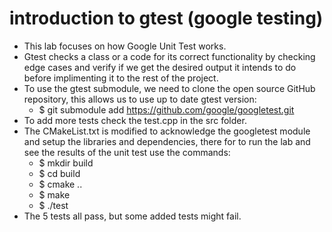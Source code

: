 # introduction to gtest (google testing) 
- This lab focuses on how Google Unit Test works.
- Gtest checks a class or a code for its correct functionality by checking edge cases and verify if we get the desired output it intends to do before implimenting it to the rest of the project.
- To use the gtest submodule, we need to clone the open source GitHub repository, this allows us to use up to date gtest version:
  - $ git submodule add https://github.com/google/googletest.git
- To add more tests check the test.cpp in the src folder. 
- The CMakeList.txt is modified to acknowledge the googletest module and setup the libraries and dependencies, there for to run the lab and see the results of the unit test use the commands:
  - $ mkdir build
  - $ cd build
  - $ cmake ..
  - $ make
  - $ ./test
- The 5 tests all pass, but some added tests might fail.
